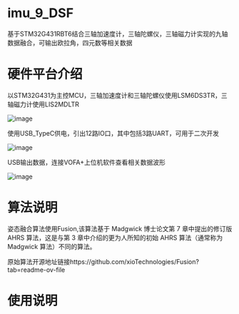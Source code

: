 # imu_9_DSF
  基于STM32G431RBT6结合三轴加速度计，三轴陀螺仪，三轴磁力计实现的九轴数据融合，可输出欧拉角，四元数等相关数据

# 硬件平台介绍 

以STM32G431为主控MCU，三轴加速度计和三轴陀螺仪使用LSM6DS3TR，三轴磁力计使用LIS2MDLTR

![image](https://github.com/EggplantPotatoes/imu_9_DSF/assets/50572578/39094977-7f73-438c-897c-242705e7231c)        

使用USB_TypeC供电，引出12路IO口，其中包括3路UART，可用于二次开发

![image](https://github.com/EggplantPotatoes/imu_9_DSF/assets/50572578/ad68d0ac-a39e-4054-aff9-eaf613fa6b94)

USB输出数据，连接VOFA+上位机软件查看相关数据波形

![image](https://github.com/EggplantPotatoes/imu_9_DSF/assets/50572578/bcfadb9a-b447-4928-8106-482de14f5186)


# 算法说明

  姿态融合算法使用Fusion,该算法基于 Madgwick 博士论文第 7 章中提出的修订版 AHRS 算法，这是与第 3 章中介绍的更为人所知的初始 AHRS 算法（通常称为 Madgwick 算法）不同的算法。

  原始算法开源地址链接https://github.com/xioTechnologies/Fusion?tab=readme-ov-file

# 使用说明

